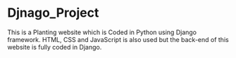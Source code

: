 # Djnago_Project
This is a Planting website which is Coded in Python using Django framework. HTML, CSS and JavaScript is also used but the back-end of this website is fully coded in Django.

